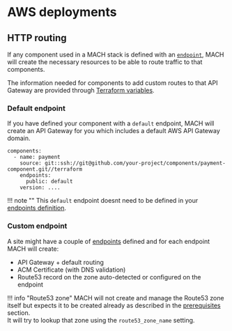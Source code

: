 # AWS deployments

## HTTP routing

If any component used in a MACH stack is defined with an [`endpoint`](../../syntax.md#components), MACH will create the necessary resources to be able to route traffic to that components.

The information needed for components to add custom routes to that API Gateway are provided through [Terraform variables](../../components/aws.md#terraform-variables).

### Default endpoint

If you have defined your component with a `default` endpoint, MACH will create an API Gateway for you which includes a default AWS API Gateway domain.

```
components:
  - name: payment
    source: git::ssh://git@github.com/your-project/components/payment-component.git//terraform
    endpoints: 
      public: default
    version: ....
```

!!! note ""
    This `default` endpoint doesnt need to be defined in your [endpoints definition](../../syntax.md#endpoints).

### Custom endpoint

A site might have a couple of [endpoints](../../syntax.md#endpoints) defined and for each endpoint MACH will create:

- API Gateway + default routing
- ACM Certificate (with DNS validation)
- Route53 record on the zone auto-detected or configured on the endpoint


!!! info "Route53 zone"
    MACH will not create and manage the Route53 zone itself but expects it to be created already as described in the [prerequisites](../../prerequisites/aws.md#route53-zone) section.<br>
    It will try to lookup that zone using the `route53_zone_name` setting.